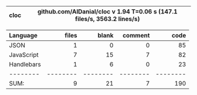 cloc|github.com/AlDanial/cloc v 1.94  T=0.06 s (147.1 files/s, 3563.2 lines/s)
--- | ---

Language|files|blank|comment|code
:-------|-------:|-------:|-------:|-------:
JSON|1|0|0|85
JavaScript|7|15|7|82
Handlebars|1|6|0|23
--------|--------|--------|--------|--------
SUM:|9|21|7|190
